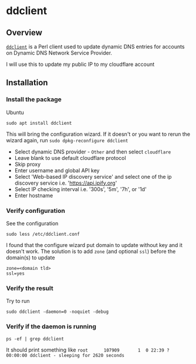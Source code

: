 # ddclient

## Overview

[`ddclient`](https://ddclient.net/) is a Perl client used to update dynamic DNS entries for accounts on Dynamic DNS Network Service Provider.

I will use this to update my public IP to my cloudflare account

## Installation

### Install the package

Ubuntu
```
sudo apt install ddclient
```

This will bring the configuration wizard. If it doesn't or you want to rerun the wizard again, run `sudo dpkg-reconfigure ddclient`
- Select dynamic DNS provider - `Other` and then select `cloudflare`
- Leave blank to use default cloudflare protocol
- Skip proxy
- Enter username and global API key
- Select 'Web-based IP discovery service' and select one of the ip discovery service i.e. 'https://api.ipify.org'
- Select IP checking interval i.e. '300s', '5m',  '7h', or '1d'
- Enter hostname


### Verify configuration

See the configuration 
```
sudo less /etc/ddclient.conf
```

I found that the configure wizard put domain to update without key and it doesn't work. The solution is to add `zone`  (and optional `ssl`) before the domain(s) to update
```
zone=<domain tld>
ssl=yes
```

### Verify the result

Try to run 
```
sudo ddclient -daemon=0 -noquiet -debug 
```

### Verify if the daemon is running
```
ps -ef | grep ddclient
```

It should print something like `root      107909       1  0 22:39 ?        00:00:00 ddclient - sleeping for 2620 seconds`